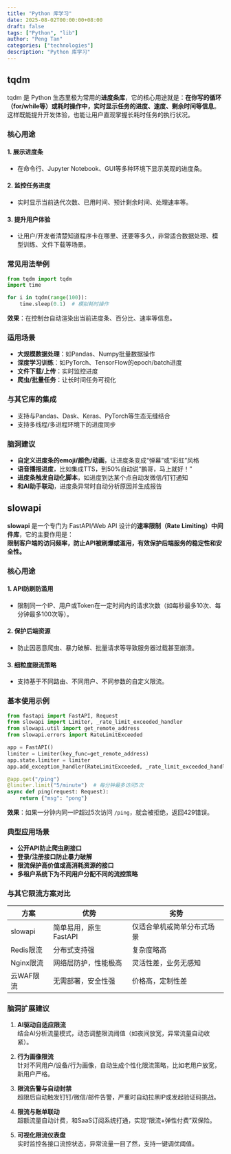 ```yaml
---
title: "Python 库学习"
date: 2025-08-02T00:00:00+08:00
draft: false
tags: ["Python", "lib"]
author: "Peng Tan"
categories: ["technologies"]
description: "Python 库学习"
---
```




## tqdm

tqdm 是 Python 生态里极为常用的**进度条库**，它的核心用途就是：**在你写的循环（for/while等）或耗时操作中，实时显示任务的进度、速度、剩余时间等信息**。这样既能提升开发体验，也能让用户直观掌握长耗时任务的执行状况。

### 核心用途

#### 1. **展示进度条**

- 在命令行、Jupyter Notebook、GUI等多种环境下显示美观的进度条。

#### 2. **监控任务进度**

- 实时显示当前迭代次数、已用时间、预计剩余时间、处理速率等。

#### 3. **提升用户体验**

- 让用户/开发者清楚知道程序卡在哪里、还要等多久，非常适合数据处理、模型训练、文件下载等场景。

### 常见用法举例

```python
from tqdm import tqdm
import time

for i in tqdm(range(100)):
    time.sleep(0.1)  # 模拟耗时操作
```

**效果**：在控制台自动渲染出当前进度条、百分比、速率等信息。

### 适用场景

- **大规模数据处理**：如Pandas、Numpy批量数据操作
- **深度学习训练**：如PyTorch、TensorFlow的epoch/batch进度
- **文件下载/上传**：实时监控进度
- **爬虫/批量任务**：让长时间任务可视化

### 与其它库的集成

- 支持与Pandas、Dask、Keras、PyTorch等生态无缝结合
- 支持多线程/多进程环境下的进度同步

### 脑洞建议

- **自定义进度条的emoji/颜色/动画**，让进度条变成“弹幕”或“彩虹”风格
- **语音播报进度**，比如集成TTS，到50%自动说“鹏哥，马上就好！”
- **进度条触发自动化脚本**，如进度到达某个点自动发微信/钉钉通知
- **和AI助手联动**，进度条异常时自动分析原因并生成报告

## slowapi

**slowapi** 是一个专门为 FastAPI/Web API 设计的**速率限制（Rate Limiting）中间件库**，它的主要作用是：  
**限制客户端的访问频率，防止API被刷爆或滥用，有效保护后端服务的稳定性和安全性。**

### 核心用途

#### 1. **API防刷防滥用**

- 限制同一个IP、用户或Token在一定时间内的请求次数（如每秒最多10次、每分钟最多100次等）。

#### 2. **保护后端资源**

- 防止因恶意爬虫、暴力破解、批量请求等导致服务器过载甚至崩溃。

#### 3. **细粒度限流策略**

- 支持基于不同路由、不同用户、不同参数的自定义限流。

### 基本使用示例

```python
from fastapi import FastAPI, Request
from slowapi import Limiter, _rate_limit_exceeded_handler
from slowapi.util import get_remote_address
from slowapi.errors import RateLimitExceeded

app = FastAPI()
limiter = Limiter(key_func=get_remote_address)
app.state.limiter = limiter
app.add_exception_handler(RateLimitExceeded, _rate_limit_exceeded_handler)

@app.get("/ping")
@limiter.limit("5/minute")  # 每分钟最多访问5次
async def ping(request: Request):
    return {"msg": "pong"}
```

**效果**：如果一分钟内同一IP超过5次访问 `/ping`，就会被拒绝，返回429错误。

### 典型应用场景

- **公开API防止爬虫刷接口**
- **登录/注册接口防止暴力破解**
- **限流保护高价值或高消耗资源的接口**
- **多租户系统下为不同用户分配不同的流控策略**

### 与其它限流方案对比

| 方案         | 优势                   | 劣势                        |
|--------------|------------------------|-----------------------------|
| slowapi      | 简单易用，原生FastAPI  | 仅适合单机或简单分布式场景   |
| Redis限流    | 分布式支持强           | 复杂度略高                  |
| Nginx限流    | 网络层防护，性能极高   | 灵活性差，业务无感知        |
| 云WAF限流    | 无需部署，安全性强     | 价格高，定制性差            |

### 脑洞扩展建议

1. **AI驱动自适应限流**  
   结合AI分析流量模式，动态调整限流阈值（如夜间放宽，异常流量自动收紧）。

2. **行为画像限流**  
   针对不同用户/设备/行为画像，自动生成个性化限流策略，比如老用户放宽，新用户严格。

3. **限流告警与自动封禁**  
   超限后自动触发钉钉/微信/邮件告警，严重时自动拉黑IP或发起验证码挑战。

4. **限流与账单联动**  
   超额流量自动计费，和SaaS订阅系统打通，实现“限流+弹性付费”双保险。

5. **可视化限流仪表盘**  
   实时监控各接口流控状态，异常流量一目了然，支持一键调优阈值。
